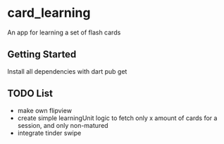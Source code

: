 # card_learning

An app for learning a set of flash cards

## Getting Started

Install all dependencies with dart pub get


## TODO List

* make own flipview
* create simple learningUnit logic to fetch only x amount of cards for a session, and only non-matured
* integrate tinder swipe